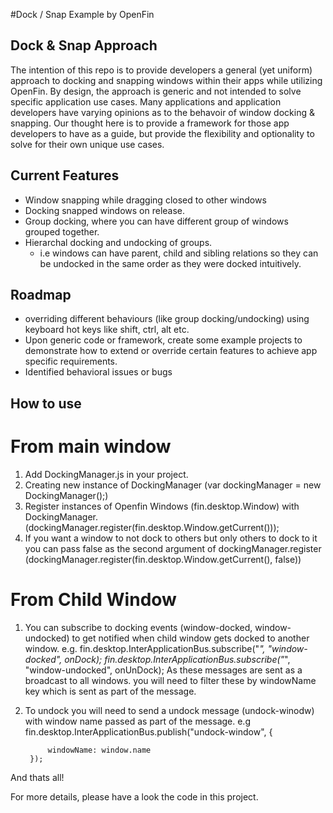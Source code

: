 #Dock / Snap Example by OpenFin

## Dock & Snap Approach
The intention of this repo is to provide developers a general (yet uniform) approach to docking and snapping windows within their apps while utilizing OpenFin. By design, the approach is generic and not intended to solve specific application use cases. Many applications and application developers have varying opinions as to the behavoir of window docking & snapping. Our thought here is to provide a framework for those app developers to have as a guide, but provide the flexibility and optionality to solve for their own unique use cases.   

## Current Features
* Window snapping while dragging closed to other windows
* Docking snapped windows on release. 
* Group docking, where you can have different group of windows grouped together.
* Hierarchal docking and undocking of groups.
   - i.e windows can have parent, child and sibling relations so they can be undocked in the same order as they were docked intuitively.

## Roadmap
* overriding different behaviours (like group docking/undocking) using keyboard hot keys like shift, ctrl, alt etc.
* Upon generic code or framework, create some example projects to demonstrate how to extend or override certain features to achieve app specific requirements.
* Identified behavioral issues or bugs

## How to use

# From main window
1. Add DockingManager.js in your project.
2. Creating new instance of DockingManager (var dockingManager = new DockingManager();)
3. Register instances of Openfin Windows (fin.desktop.Window) with DockingManager. (dockingManager.register(fin.desktop.Window.getCurrent()));
4. If you want a window to not dock to others but only others to dock to it you can pass false as the second argument of dockingManager.register (dockingManager.register(fin.desktop.Window.getCurrent(), false))


# From Child Window

 1. You can subscribe to docking events (window-docked, window-undocked) to get notified when child window gets docked to another window.
e.g. fin.desktop.InterApplicationBus.subscribe("*", "window-docked", onDock);
     fin.desktop.InterApplicationBus.subscribe("*", "window-undocked", onUnDock);
     As these messages are sent as a broadcast to all windows. you will need to filter these by windowName key which is sent as part of the message.

 2. To undock you will need to send a undock message (undock-winodw) with window name passed as part of the message.
 e.g fin.desktop.InterApplicationBus.publish("undock-window", {

             windowName: window.name
         });

 And thats all!

 For more details, please have a look the code in this project.


